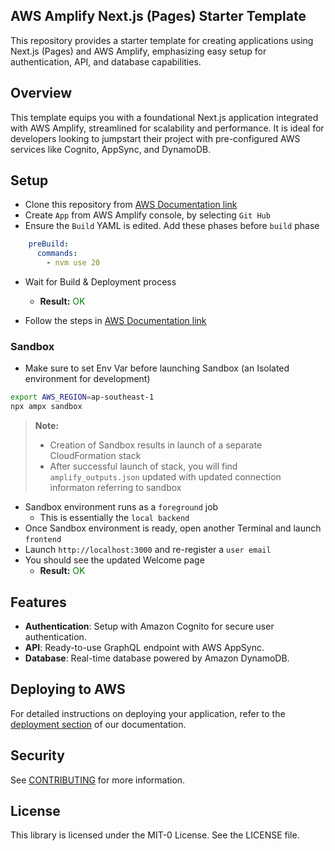 ## AWS Amplify Next.js (Pages) Starter Template

This repository provides a starter template for creating applications using Next.js (Pages) and AWS Amplify, emphasizing easy setup for authentication, API, and database capabilities.

## Overview

This template equips you with a foundational Next.js application integrated with AWS Amplify, streamlined for scalability and performance. It is ideal for developers looking to jumpstart their project with pre-configured AWS services like Cognito, AppSync, and DynamoDB.

## Setup
- Clone this repository from [AWS Documentation link](https://docs.amplify.aws/nextjs/start/quickstart/nextjs-pages-router/)
- Create `App` from AWS Amplify console, by selecting `Git Hub`
- Ensure the `Build` YAML is edited. Add these phases before `build` phase

```yaml
    preBuild:
      commands:
        - nvm use 20
```
- Wait for Build & Deployment process
  - **Result:** <span style='color:green'>OK</span>
 
- Follow the steps in [AWS Documentation link](https://docs.amplify.aws/nextjs/start/quickstart/nextjs-pages-router/)

### Sandbox

- Make sure to set Env Var before launching Sandbox (an Isolated environment for development)

```bash
export AWS_REGION=ap-southeast-1
npx ampx sandbox
```

>**Note:**
>- Creation of Sandbox results in launch of a separate CloudFormation stack
>- After successful launch of stack, you will find `amplify_outputs.json` updated with updated connection informaton referring to sandbox

- Sandbox environment runs as a `foreground` job
  - This is essentially the `local backend` 
- Once Sandbox environment is ready, open another Terminal and launch `frontend`
- Launch `http://localhost:3000` and re-register a `user email`
- You should see the updated Welcome page
  - **Result:** <span style='color:green'>OK</span>


## Features

- **Authentication**: Setup with Amazon Cognito for secure user authentication.
- **API**: Ready-to-use GraphQL endpoint with AWS AppSync.
- **Database**: Real-time database powered by Amazon DynamoDB.

## Deploying to AWS

For detailed instructions on deploying your application, refer to the [deployment section](https://docs.amplify.aws/nextjs/start/quickstart/nextjs-pages-router/#deploy-a-fullstack-app-to-aws) of our documentation.

## Security

See [CONTRIBUTING](CONTRIBUTING.md#security-issue-notifications) for more information.

## License

This library is licensed under the MIT-0 License. See the LICENSE file.